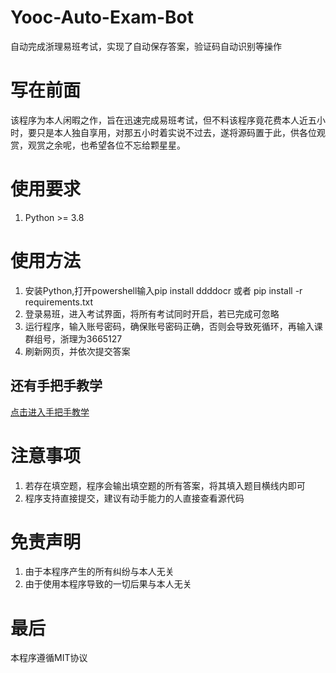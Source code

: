 # Yooc-Auto-Exam-Bot
自动完成浙理易班考试，实现了自动保存答案，验证码自动识别等操作
# 写在前面
该程序为本人闲暇之作，旨在迅速完成易班考试，但不料该程序竟花费本人近五小时，要只是本人独自享用，对那五小时着实说不过去，遂将源码置于此，供各位观赏，观赏之余呢，也希望各位不忘给颗星星。

# 使用要求
1. Python >= 3.8

# 使用方法
1. 安装Python,打开powershell输入pip install ddddocr 或者 pip install -r requirements.txt
2. 登录易班，进入考试界面，将所有考试同时开启，若已完成可忽略
3. 运行程序，输入账号密码，确保账号密码正确，否则会导致死循环，再输入课群组号，浙理为3665127
4. 刷新网页，并依次提交答案
## 还有手把手教学
[点击进入手把手教学](https://github.com/Erohal/Yooc-Auto-Exam-Bot/blob/master/Hand%20By%20Hand.md)
# 注意事项
1. 若存在填空题，程序会输出填空题的所有答案，将其填入题目横线内即可
2. 程序支持直接提交，建议有动手能力的人直接查看源代码

# 免责声明
1. 由于本程序产生的所有纠纷与本人无关
2. 由于使用本程序导致的一切后果与本人无关

# 最后
本程序遵循MIT协议

